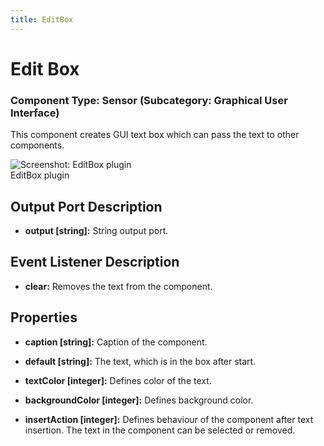 ```yaml
---
title: EditBox
---
```


# Edit Box

### Component Type: Sensor (Subcategory: Graphical User Interface)

This component creates GUI text box which can pass the text to other components.

![Screenshot:
        EditBox plugin](./img/EditBox.jpg "Screenshot: EditBox plugin")  
EditBox plugin

## Output Port Description

- **output \[string\]:** String output port.

## Event Listener Description

- **clear:** Removes the text from the component.

## Properties

- **caption \[string\]:** Caption of the component.
- **default \[string\]:** The text, which is in the box after start.

- **textColor \[integer\]:** Defines color of the text.
- **backgroundColor \[integer\]:** Defines background color.
- **insertAction \[integer\]:** Defines behaviour of the component after text insertion. The text in the component can be selected or removed.
